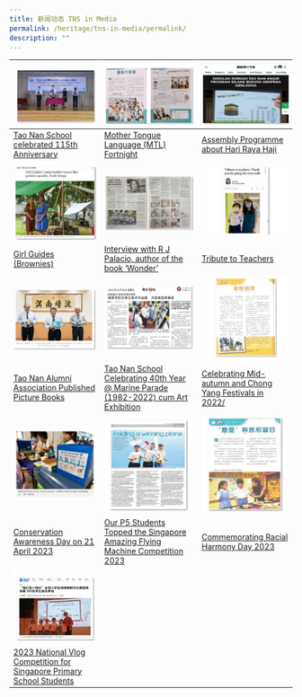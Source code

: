 ```yaml
---
title: 新闻动态 TNS in Media
permalink: /heritage/tns-in-media/permalink/
description: ""
---
```

| ![](/images/Heritage/TNS%20in%20Media/icon_tao-nan-school-115th-anniversary.jpg)| ![](/images/Heritage/TNS%20in%20Media/icon_mother-tongue-language-mtl-fortnight.jpg)| ![](/images/Heritage/TNS%20in%20Media/icon_assembly-programme-about-hari-raya-haji.jpg)|
| -------- | -------- | -------- |
|[Tao Nan School celebrated 115th Anniversary](https://www.taonan.moe.edu.sg/tns-in-media/tao-nan-school-115th-anniversary/) | [Mother Tongue Language (MTL) Fortnight](https://www.taonan.moe.edu.sg/tns-in-media/mother-tongue-language-mtl-fortnight/) | [Assembly Programme about Hari Raya Haji](https://www.taonan.moe.edu.sg/tns-in-media/assembly-programme-about-hari-raya-haji/) |
| ![](/images/Heritage/TNS%20in%20Media/icon_girl-guides-brownies.jpg)    | ![](/images/Heritage/TNS%20in%20Media/icon_interview-with-r-j-palacio-author-of-the-book-wonder.jpg)     | ![](/images/Heritage/TNS%20in%20Media/icon_tribute-to-teachers.jpg) |
| [Girl Guides (Brownies)](https://www.taonan.moe.edu.sg/tns-in-media/girl-guides-brownies/) |  [Interview with R J Palacio, author of the book ‘Wonder’](https://www.taonan.moe.edu.sg/tns-in-media/interview-with-r-j-palacio-author-of-the-book-wonder/) | [Tribute to Teachers](https://www.taonan.moe.edu.sg/tns-in-media/tribute-to-teachers/) | 
| ![](/images/Heritage/TNS%20in%20Media/icon_tao-nan-alumni-association-published-picture-books.jpg) | ![](/images/Heritage/TNS%20in%20Media/icon_tao-nan-school-celebrating-40th-year-at-marine-parade-cum-art-exhibition.jpg)  | ![](/images/Heritage/TNS%20in%20Media/icon_celebrating-mid-autumn-and-chong-yang-festivals-in-2022.JPG)  | 
[Tao Nan Alumni Association Published Picture Books](https://www.taonan.moe.edu.sg/tns-in-media/tao-nan-alumni-association-published-picture-books/) | [Tao Nan School Celebrating 40th Year @ Marine Parade (1982-2022) cum Art Exhibition](https://www.taonan.moe.edu.sg/tns-in-media/tao-nan-school-celebrating-40th-year-at-marine-parade-cum-art-exhibition/) | [Celebrating Mid-autumn and Chong Yang Festivals in 2022/](https://www.taonan.moe.edu.sg/tns-in-media/celebrating-mid-autumn-and-chong-yang-festivals-in-2022/) | 
| ![](/images/Heritage/TNS%20in%20Media/icon_conservation-awareness-day-on-21-april-2023.JPG)| ![](/images/Heritage/TNS%20in%20Media/icon_our-p5-students-topped-the-singapore-amazing-flying-machine-competition-2023.JPG)| ![](/images/Heritage/TNS%20in%20Media/icon_commemorating-racial-harmony-day-2023.JPG)| 
|[Conservation Awareness Day on 21 April 2023](https://www.taonan.moe.edu.sg/tns-in-media/conservation-awareness-day-on-21-april-2023/) | [Our P5 Students Topped the Singapore Amazing Flying Machine Competition 2023](https://www.taonan.moe.edu.sg/tns-in-media/our-p5-students-topped-the-singapore-amazing-flying-machine-competition-2023/) | [Commemorating Racial Harmony Day 2023](https://www.taonan.moe.edu.sg/tns-in-media/commemorating-racial-harmony-day-2023/) |
| ![](/images/Heritage/TNS%20in%20Media/icon_2023-national-vlog-competition-for-singapore-primary-school-students.JPG) |  |  |
| [2023 National Vlog Competition for Singapore Primary School Students](https://www.taonan.moe.edu.sg/tns-in-media/2023-national-vlog-competition-for-singapore-primary-school-students/)